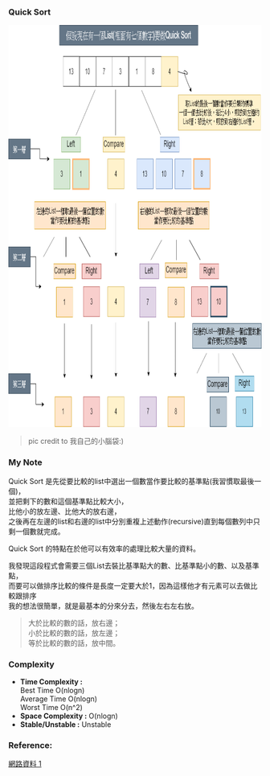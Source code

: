 ### Quick Sort

<img src="https://github.com/Chieh-Yin/Chiehyin/blob/master/Pictures/QuickSort%E6%B5%81%E7%A8%8B%E5%9C%96.png" width="800" height="800"/>

> pic credit to 我自己的小腦袋:)

### My Note

Quick Sort 是先從要比較的list中選出一個數當作要比較的基準點(我習慣取最後一個)，</br>
並把剩下的數和這個基準點比較大小，</br>
比他小的放左邊、比他大的放右邊，</br>
之後再在左邊的list和右邊的list中分別重複上述動作(recursive)直到每個數列中只剩一個數就完成。</br>

Quick Sort 的特點在於他可以有效率的處理比較大量的資料。</br>

我發現這段程式會需要三個List去裝比基準點大的數、比基準點小的數、以及基準點，</br>
而要可以做排序比較的條件是長度一定要大於1，因為這樣他才有元素可以去做比較跟排序</br>
我的想法很簡單，就是最基本的分來分去，然後左右左右放。</br>
> 大於比較的數的話，放右邊；</br>
> 小於比較的數的話，放左邊；</br>
> 等於比較的數的話，放中間。</br>

### Complexity

* **Time Complexity :**</br>
  Best Time          O(nlogn) </br>
  Average Time       O(nlogn) </br>
  Worst Time         O(n^2) </br>
* **Space Complexity :** O(nlogn)</br>
* **Stable/Unstable :** Unstable</br>
  
  
### Reference:
[網路資料 1](http://alrightchiu.github.io/SecondRound/comparison-sort-quick-sortkuai-su-pai-xu-fa.html)</br>

